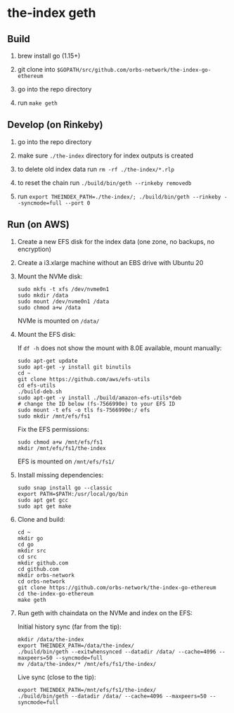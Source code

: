 # the-index geth

## Build

1. brew install go (1.15+)

2. git clone into `$GOPATH/src/github.com/orbs-network/the-index-go-ethereum`

3. go into the repo directory 

4. run `make geth`

## Develop (on Rinkeby)

1. go into the repo directory

2. make sure `./the-index` directory for index outputs is created

3. to delete old index data run `rm -rf ./the-index/*.rlp`

4. to reset the chain run `./build/bin/geth --rinkeby removedb`

5. run `export THEINDEX_PATH=./the-index/; ./build/bin/geth --rinkeby --syncmode=full --port 0`

## Run (on AWS)

1. Create a new EFS disk for the index data (one zone, no backups, no encryption)

2. Create a i3.xlarge machine without an EBS drive with Ubuntu 20

3. Mount the NVMe disk:

    ```
    sudo mkfs -t xfs /dev/nvme0n1
    sudo mkdir /data
    sudo mount /dev/nvme0n1 /data
    sudo chmod a+w /data
    ```

    NVMe is mounted on `/data/`

4. Mount the EFS disk:

    If `df -h` does not show the mount with 8.0E available, mount manually:

    ```
    sudo apt-get update
    sudo apt-get -y install git binutils
    cd ~
    git clone https://github.com/aws/efs-utils
    cd efs-utils
    ./build-deb.sh
    sudo apt-get -y install ./build/amazon-efs-utils*deb
    # change the ID below (fs-7566990e) to your EFS ID
    sudo mount -t efs -o tls fs-7566990e:/ efs
    sudo mkdir /mnt/efs/fs1
    ```

    Fix the EFS permissions:

    ```
    sudo chmod a+w /mnt/efs/fs1
    mkdir /mnt/efs/fs1/the-index
    ```

    EFS is mounted on `/mnt/efs/fs1/`

5. Install missing dependencies:

    ```
    sudo snap install go --classic
    export PATH=$PATH:/usr/local/go/bin
    sudo apt get gcc
    sudo apt get make
    ```

6. Clone and build:

    ```
    cd ~
    mkdir go
    cd go
    mkdir src
    cd src
    mkdir github.com
    cd github.com
    mkdir orbs-network
    cd orbs-network
    git clone https://github.com/orbs-network/the-index-go-ethereum
    cd the-index-go-ethereum
    make geth
    ```

7. Run geth with chaindata on the NVMe and index on the EFS:

    Initial history sync (far from the tip):

    ```
    mkdir /data/the-index
    export THEINDEX_PATH=/data/the-index/
    ./build/bin/geth --exitwhensynced --datadir /data/ --cache=4096 --maxpeers=50 --syncmode=full
    mv /data/the-index/* /mnt/efs/fs1/the-index/
    ```

    Live sync (close to the tip):

    ```
    export THEINDEX_PATH=/mnt/efs/fs1/the-index/
    ./build/bin/geth --datadir /data/ --cache=4096 --maxpeers=50 --syncmode=full
    ```